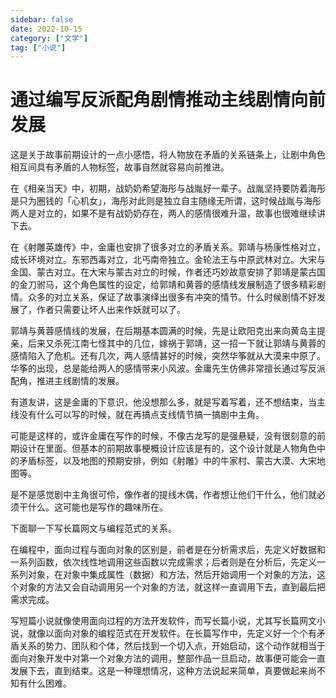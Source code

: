 ```yaml
---
sidebar: false
date: 2022-10-15
category: ["文学"] 
tag: ["小说"]
---
```


# 通过编写反派配角剧情推动主线剧情向前发展

这是关于故事前期设计的一点小感悟，将人物放在矛盾的关系链条上，让剧中角色相互间具有矛盾的人物标签，故事自然就容易向前推进。

在《相亲当天》中，初期，战奶奶希望海彤与战胤好一辈子。战胤坚持要防着海彤是只为圈钱的「心机女」，海彤对此则是独立自主随缘无所谓，这时候战胤与海彤两人是对立的，如果不是有战奶奶存在，两人的感情很难升温，故事也很难继续讲下去。

在《射雕英雄传》中，金庸也安排了很多对立的矛盾关系。郭靖与杨康性格对立，成长环境对立。东邪西毒对立，北丐南帝独立。金轮法王与中原武林对立。大宋与金国、蒙古对立。在大宋与蒙古对立的时候，作者还巧妙故意安排了郭靖是蒙古国的金刀驸马，这个角色属性的设定，给郭靖和黄蓉的感情线发展制造了很多精彩剧情。众多的对立关系，保证了故事演绎出很多有冲突的情节。什么时候剧情不好发展了，作者只需要让坏人出来作妖就可以了。

郭靖与黄蓉感情线的发展，在后期基本圆满的时候，先是让欧阳克出来向黄岛主提亲，后来又杀死江南七怪其中的几位，嫁祸于郭靖，这一招一下就让郭靖与黄蓉的感情陷入了危机。还有几次，两人感情甚好的时候，突然华筝就从大漠来中原了。华筝的出现，总是能给两人的感情带来小风波。金庸先生仿佛非常擅长通过写反派配角，推进主线剧情的发展。

有道友讲，这是金庸的下意识，他没想那么多，就是写着写着，还不想结束，当主线没有什么可以写的时候，就在再搞点支线情节搞一搞剧中主角。

可能是这样的，或许金庸在写作的时候，不像古龙写的是强悬疑，没有很刻意的前期设计在里面。但基本的前期故事梗概设计应该是有的，这个设计就是人物角色中的矛盾标签，以及地图的预期安排，例如《射雕》中的牛家村、蒙古大漠、大宋地图等。

是不是感觉剧中主角很可伶，像作者的提线木偶，作者想让他们干什么，他们就必须干什么。这可能也是写作的趣味所在。

下面聊一下写长篇网文与编程范式的关系。

在编程中，面向过程与面向对象的区别是，前者是在分析需求后，先定义好数据和一系列函数，依次线性地调用这些函数以完成需求；后者则是在分析后，先定义一系列对象，在对象中集成属性（数据）和方法，然后开始调用一个对象的方法，这个对象的方法又会自动调用另一个对象的方法，就这样一直调用下去，直到最后把需求完成。

写短篇小说就像使用面向过程的方法开发软件，而写长篇小说，尤其写长篇网文小说，就像以面向对象的编程范式在开发软件。在长篇写作中，先定义好一个个有矛盾关系的势力、团队和个体，然后找到一个切入点，开始启动，这个动作就相当于面向对象开发中对第一个对象方法的调用，整部作品一旦启动，故事便可能会一直发展下去，直到结束。这是一种理想情况，这种方法说起来简单，真要做起来尚不知有什么困难。
